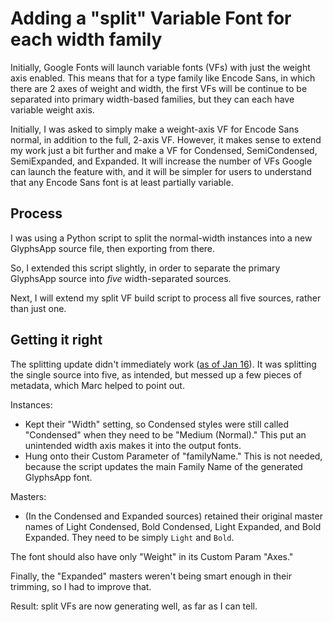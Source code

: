 # Adding a "split" Variable Font for each width family

Initially, Google Fonts will launch variable fonts (VFs) with just the weight axis enabled. This means that for a type family like Encode Sans, in which there are 2 axes of weight and width, the first VFs will be continue to be separated into primary width-based families, but they can each have variable weight axis.

Initially, I was asked to simply make a weight-axis VF for Encode Sans normal, in addition to the full, 2-axis VF. However, it makes sense to extend my work just a bit further and make a VF for Condensed, SemiCondensed, SemiExpanded, and Expanded. It will increase the number of VFs Google can launch the feature with, and it will be simpler for users to understand that any Encode Sans font is at least partially variable. 

## Process

I was using a Python script to split the normal-width instances into a new GlyphsApp source file, then exporting from there. 

So, I extended this script slightly, in order to separate the primary GlyphsApp source into *five* width-separated sources. 

Next, I will extend my split VF build script to process all five sources, rather than just one.

## Getting it right

The splitting update didn't immediately work ([as of Jan 16](https://github.com/thundernixon/Encode-Sans/blob/3d0bfd3639ebc04be6aee8a9cbedaaf993bba5e6/sources/scripts/helpers/split-encode-vf-glyphs_script.py)). It was splitting the single source into five, as intended, but messed up a few pieces of metadata, which Marc helped to point out. 

Instances:
- Kept their "Width" setting, so Condensed styles were still called "Condensed" when they need to be "Medium (Normal)." This put an unintended width axis makes it into the output fonts.
- Hung onto their Custom Parameter of "familyName." This is not needed, because the script updates the main Family Name of the generated GlyphsApp font.

Masters:
- (In the Condensed and Expanded sources) retained their original master names of Light Condensed, Bold Condensed, Light Expanded, and Bold Expanded. They need to be simply `Light` and `Bold`.

The font should also have only "Weight" in its Custom Param "Axes."

Finally, the "Expanded" masters weren't being smart enough in their trimming, so I had to improve that.

Result: split VFs are now generating well, as far as I can tell.

